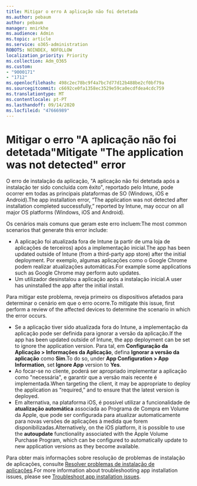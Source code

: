 ```yaml
---
title: Mitigar o erro A aplicação não foi detetada
ms.author: pebaum
author: pebaum
manager: mnirkhe
ms.audience: Admin
ms.topic: article
ms.service: o365-administration
ROBOTS: NOINDEX, NOFOLLOW
localization_priority: Priority
ms.collection: Adm_O365
ms.custom:
- "9000171"
- "1712"
ms.openlocfilehash: 498c2ec78bc9f4a7bc7d77d12b488be2cf0bf79a
ms.sourcegitcommit: c6692ce0fa1358ec3529e59ca0ecdfdea4cdc759
ms.translationtype: MT
ms.contentlocale: pt-PT
ms.lasthandoff: 09/14/2020
ms.locfileid: "47666989"
---
```

# <a name="mitigate-the-application-was-not-detected-error"></a><span data-ttu-id="51e33-102">Mitigar o erro "A aplicação não foi detetada"</span><span class="sxs-lookup"><span data-stu-id="51e33-102">Mitigate "The application was not detected" error</span></span>

<span data-ttu-id="51e33-103">O erro de instalação da aplicação, "A aplicação não foi detetada após a instalação ter sido concluída com êxito", reportado pelo Intune, pode ocorrer em todas as principais plataformas de SO (Windows, iOS e Android).</span><span class="sxs-lookup"><span data-stu-id="51e33-103">The app installation error, “The application was not detected after installation completed successfully,” reported by Intune, may occur on all major OS platforms (Windows, iOS and Android).</span></span>

<span data-ttu-id="51e33-104">Os cenários mais comuns que geram este erro incluem:</span><span class="sxs-lookup"><span data-stu-id="51e33-104">The most common scenarios that generate this error include:</span></span>

- <span data-ttu-id="51e33-105">A aplicação foi atualizada fora de Intune (a partir de uma loja de aplicações de terceiros) após a implementação inicial.</span><span class="sxs-lookup"><span data-stu-id="51e33-105">The app has been updated outside of Intune (from a third-party app store) after the initial deployment.</span></span> <span data-ttu-id="51e33-106">Por exemplo, algumas aplicações como o Google Chrome podem realizar atualizações automáticas.</span><span class="sxs-lookup"><span data-stu-id="51e33-106">For example some applications such as Google Chrome may perform auto updates.</span></span>
- <span data-ttu-id="51e33-107">Um utilizador desinstalou a aplicação após a instalação inicial.</span><span class="sxs-lookup"><span data-stu-id="51e33-107">A user has uninstalled the app after the initial install.</span></span>

<span data-ttu-id="51e33-108">Para mitigar este problema, reveja primeiro os dispositivos afetados para determinar o cenário em que o erro ocorre.</span><span class="sxs-lookup"><span data-stu-id="51e33-108">To mitigate this issue, first perform a review of the affected devices to determine the scenario in which the error occurs.</span></span>

- <span data-ttu-id="51e33-109">Se a aplicação tiver sido atualizada fora do Intune, a implementação da aplicação pode ser definida para ignorar a versão da aplicação.</span><span class="sxs-lookup"><span data-stu-id="51e33-109">If the app has been updated outside of Intune, the app deployment can be set to ignore the application version.</span></span> <span data-ttu-id="51e33-110">Para tal, em **Configuração da Aplicação > Informações da Aplicação**, defina **Ignorar a versão da aplicação** como **Sim**.</span><span class="sxs-lookup"><span data-stu-id="51e33-110">To do so, under **App Configuration > App Information**, set **Ignore App** version to **Yes**.</span></span>
- <span data-ttu-id="51e33-111">Ao focar-se no cliente, poderá ser apropriado implementar a aplicação como "necessária", e garantir que a versão mais recente é implementada.</span><span class="sxs-lookup"><span data-stu-id="51e33-111">When targeting the client, it may be appropriate to deploy the application as “required,” and to ensure that the latest version is deployed.</span></span>
- <span data-ttu-id="51e33-112">Em alternativa, na plataforma iOS, é possível utilizar a funcionalidade de **atualização automática** associada ao Programa de Compra em Volume da Apple, que pode ser configurada para atualizar automaticamente para novas versões de aplicações à medida que forem disponibilizadas.</span><span class="sxs-lookup"><span data-stu-id="51e33-112">Alternatively, on the iOS platform, it is possible to use the **autoupdate** functionality associated with the Apple Volume Purchase Program, which can be configured to automatically update to new application versions as they become available.</span></span>

<span data-ttu-id="51e33-113">Para obter mais informações sobre resolução de problemas de instalação de aplicações, consulte [Resolver problemas de instalação de aplicações](https://docs.microsoft.com/intune/troubleshoot-app-install).</span><span class="sxs-lookup"><span data-stu-id="51e33-113">For more information about troubleshooting app installation issues, please see [Troubleshoot app installation issues](https://docs.microsoft.com/intune/troubleshoot-app-install).</span></span>
